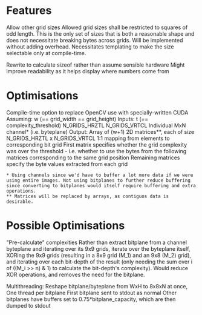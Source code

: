 # Features

Allow other grid sizes
    Allowed grid sizes shall be restricted to squares of odd length. This is the only set of sizes that is both a reasonable shape and does not necessitate breaking bytes across grids.
    Will be implemented without adding overhead. Necessitates templating to make the size selectable only at compile-time.

Rewrite to calculate sizeof rather than assume sensible hardware
    Might improve readability as it helps display where numbers come from

# Optimisations

Compile-time option to replace OpenCV use with specially-written CUDA
    Assuming:
        w (== grid_width == grid_height)
    Inputs:
        t (== complexity_threshold)
        N_GRIDS_HRZTL
        N_GRIDS_VRTCL
        Individual MxN channel* (i.e. byteplane)
    Output:
        Array of (w+1) 2D matrices**, each of size N_GRIDS_HRZTL x N_GRIDS_VRTCL
            1:1 mapping from elements to corresponding bit grid
            First matrix specifies whether the grid complexity was over the threshold - i.e. whether to use the bytes from the following matrices corresponding to the same grid position
            Remaining matrices specify the byte values extracted from each grid
    
    * Using channels since we'd have to buffer a lot more data if we were using entire images. Not using bitplanes to further reduce buffering since converting to bitplanes would itself require buffering and extra operations.
    ** Matrices will be replaced by arrays, as contiguos data is desirable.

# Possible Optimisations

"Pre-calculate" complexities
    Rather than extract bitplane from a channel byteplane and iterating over its 9x9 grids, iterate over the byteplane itself, XORing the 9x9 grids (resulting in a 8x9 grid (M_1) and an 9x8 (M_2) grid), and iterating over each bit-depth of the result (only needing the sum over i of ((M_i >> n) & 1) to calculate the bit-depth's complexity).
    Would reduce XOR operations, and removes the need for the bitplane.

Multithreading:
    Reshape bitplane/byteplane from WxH to 8x8xN at once, 
    One thread per bitplane
        First bitplane sent to stdout as normal
        Other bitplanes have buffers set to 0.75*bitplane_capacity, which are then dumped to stdout
